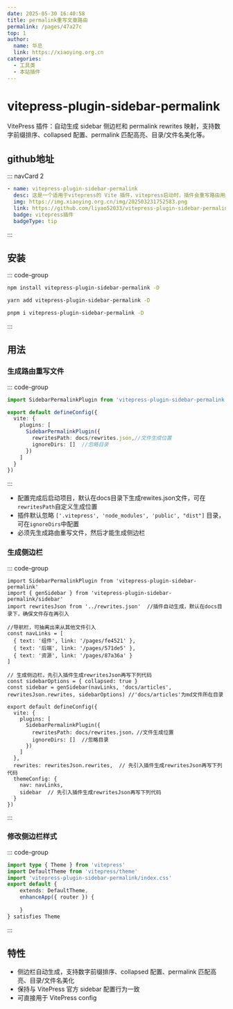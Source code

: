 ```yaml
---
date: 2025-05-30 16:40:58
title: permalink重写文章路由
permalink: /pages/47a27c
top: 1
author:
  name: 华总
  link: https://xiaoying.org.cn
categories:
  - 工具类
  - 本站插件
---
```


# vitepress-plugin-sidebar-permalink

VitePress 插件：自动生成 sidebar 侧边栏和 permalink rewrites 映射，支持数字前缀排序、collapsed 配置、permalink 匹配高亮、目录/文件名美化等。

## github地址

::: navCard  2

```yaml
- name: vitepress-plugin-sidebar-permalink
  desc: 这是一个适用于vitepress的 Vite 插件，vitepress启动时，插件会重写路由用permalink作为链接并生成侧边栏。
  img: https://img.xiaoying.org.cn/img/202503231752583.png
  link: https://github.com/liyao52033/vitepress-plugin-sidebar-permalink
  badge: vitepress插件
  badgeType: tip
```

:::

## 安装

::: code-group

```sh [npm]
npm install vitepress-plugin-sidebar-permalink -D
```

```sh [yarn]
yarn add vitepress-plugin-sidebar-permalink -D
```

```sh [pnpm]
pnpm i vitepress-plugin-sidebar-permalink -D
```

:::

## 用法

### 生成路由重写文件

::: code-group
```ts [config.mts]
import SidebarPermalinkPlugin from 'vitepress-plugin-sidebar-permalink'

export default defineConfig({
  vite: {
    plugins: [
      SidebarPermalinkPlugin({
        rewritesPath: docs/rewrites.json,//文件生成位置
        ignoreDirs: []  //忽略目录
      }) 
    ]
  }
})

```
:::

- 配置完成后启动项目，默认在docs目录下生成rewites.json文件，可在`rewritesPath`自定义生成位置
- 插件默认忽略 `['.vitepress', 'node_modules', 'public', "dist"]` 目录，可在`ignoreDirs`中配置
- 必须先生成路由重写文件，然后才能生成侧边栏

### 生成侧边栏

::: code-group

```ts{3,13-14,25,28} [config.mts]
import SidebarPermalinkPlugin from 'vitepress-plugin-sidebar-permalink'
import { genSidebar } from 'vitepress-plugin-sidebar-permalink/sidebar'
import rewritesJson from '../rewrites.json'  //插件自动生成，默认在docs目录下，确保文件存在再引入

//导航栏，可抽离出来从其他文件引入
const navLinks = [
  { text: '组件', link: '/pages/fe4521' },
  { text: '后端', link: '/pages/571de5' },
  { text: '资源', link: '/pages/87a36a' }
]

// 生成侧边栏，先引入插件生成rewritesJson再写下列代码
const sidebarOptions = { collapsed: true }
const sidebar = genSidebar(navLinks, 'docs/articles', rewritesJson.rewrites, sidebarOptions) //'docs/articles'为md文件所在目录

export default defineConfig({
  vite: {
    plugins: [
      SidebarPermalinkPlugin({
        rewritesPath: docs/rewrites.json，//文件生成位置
        ignoreDirs: []  //忽略目录
      }) 
    ]
  },
  rewrites: rewritesJson.rewrites,  // 先引入插件生成rewritesJson再写下列代码
  themeConfig: {
    nav: navLinks,
    sidebar  // 先引入插件生成rewritesJson再写下列代码
  }
})

```
:::

### 修改侧边栏样式

::: code-group
``` ts [theme/index.ts]
import type { Theme } from 'vitepress'
import DefaultTheme from 'vitepress/theme'
import 'vitepress-plugin-sidebar-permalink/index.css'
export default {
    extends: DefaultTheme,
    enhanceApp({ router }) {
        
    }
} satisfies Theme

```
::: 

## 特性
- 侧边栏自动生成，支持数字前缀排序、collapsed 配置、permalink 匹配高亮、目录/文件名美化
- 保持与 VitePress 官方 sidebar 配置行为一致
- 可直接用于 VitePress config


